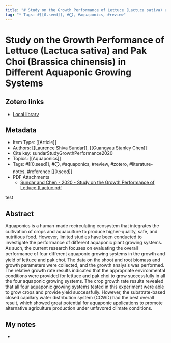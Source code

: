 ```yaml
---
title: "# Study on the Growth Performance of Lettuce (Lactuca sativa) and Pak Choi (Brassica chinensis) in Different Aquaponic Growing Systems"
tag: "* Tags: #[[0.seed]], #⭕, #aquaponics, #review"
---
```

# Study on the Growth Performance of Lettuce (Lactuca sativa) and Pak Choi (Brassica chinensis) in Different Aquaponic Growing Systems

## Zotero links

* [Local library](zotero://select/items/1_IDZYFJTF)

## Metadata

* Item Type: [[Article]]
* Authors: [[Laurence Shiva Sundar]], [[Guangyau Stanley Chen]]
* Cite key: sundarStudyGrowthPerformance2020
* Topics: [[Aquaponics]]
* Tags: #[[0.seed]], #⭕, #aquaponics, #review, #zotero, #literature-notes, #reference [[0.seed]]
* PDF Attachments
	- [Sundar and Chen - 2020 - Study on the Growth Performance of Lettuce (Lactuc.pdf](zotero://open-pdf/library/items/265SF8WL)

test

## Abstract

Aquaponics is a human-made recirculating ecosystem that integrates the cultivation of crops and aquaculture to produce higher-quality, safe, and nutritious food. However, limited studies have been conducted to investigate the performance of diﬀerent aquaponic plant growing systems. As such, the current research focuses on evaluating the overall performance of four diﬀerent aquaponic growing systems in the growth and yield of lettuce and pak choi. The data on the shoot and root biomass and growth parameters were collected, and the growth analysis was performed. The relative growth rate results indicated that the appropriate environmental conditions were provided for lettuce and pak choi to grow successfully in all the four aquaponic growing systems. The crop growth rate results revealed that all four aquaponic growing systems tested in this experiment were able to grow crops and provide yield successfully. However, the substrate-based closed capillary water distribution system (CCWD) had the best overall result, which showed great potential for aquaponic applications to promote alternative agriculture production under unfavored climate conditions.



## My notes

-